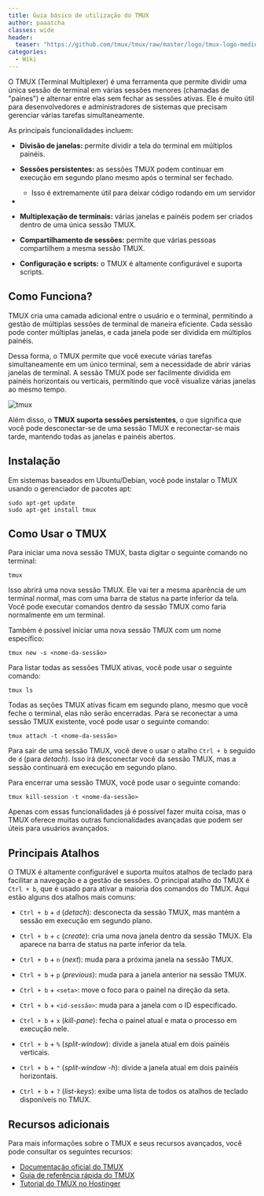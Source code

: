 ```yaml
---
title: Guia básico de utilização do TMUX
author: paaatcha
classes: wide
header:
  teaser: "https://github.com/tmux/tmux/raw/master/logo/tmux-logo-medium.png?raw=true"
categories:
  - Wiki
---
```


O TMUX (Terminal Multiplexer) é uma ferramenta que permite dividir uma única sessão de terminal em várias sessões menores (chamadas de "paines") e alternar entre elas sem fechar as sessões ativas. Ele é muito útil para desenvolvedores e administradores de sistemas que precisam gerenciar várias tarefas simultaneamente.


As principais funcionalidades incluem:

- **Divisão de janelas:** permite dividir a tela do terminal em múltiplos painéis.
  
- **Sessões persistentes:** as sessões TMUX podem continuar em execução em segundo plano mesmo após o terminal ser fechado.
  - Isso é extremamente útil para deixar código rodando em um servidor
- 
- **Multiplexação de terminais:** várias janelas e painéis podem ser criados dentro de uma única sessão TMUX.
  
- **Compartilhamento de sessões:** permite que várias pessoas compartilhem a mesma sessão TMUX.
  
- **Configuração e scripts:** o TMUX é altamente configurável e suporta scripts.


## Como Funciona?

TMUX cria uma camada adicional entre o usuário e o terminal, permitindo a gestão de múltiplas sessões de terminal de maneira eficiente. Cada sessão pode conter múltiplas janelas, e cada janela pode ser dividida em múltiplos painéis.

Dessa forma, o TMUX permite que você execute várias tarefas simultaneamente em um único terminal, sem a necessidade de abrir várias janelas de terminal. A sessão TMUX pode ser facilmente dividida em painéis horizontais ou verticais, permitindo que você visualize várias janelas ao mesmo tempo. 

![tmux](https://i.ytimg.com/vi/BHhA_ZKjyxo/maxresdefault.jpg)

Além disso, o **TMUX suporta sessões persistentes**, o que significa que você pode desconectar-se de uma sessão TMUX e reconectar-se mais tarde, mantendo todas as janelas e painéis abertos.


## Instalação

Em sistemas baseados em Ubuntu/Debian, você pode instalar o TMUX usando o gerenciador de pacotes apt:

```
sudo apt-get update
sudo apt-get install tmux
```

## Como Usar o TMUX

Para iniciar uma nova sessão TMUX, basta digitar o seguinte comando no terminal:

```
tmux
```

Isso abrirá uma nova sessão TMUX. Ele vai ter a mesma aparência de um terminal normal, mas com uma barra de status na parte inferior da tela. Você pode executar comandos dentro da sessão TMUX como faria normalmente em um terminal.

Também é possível iniciar uma nova sessão TMUX com um nome específico:

```
tmux new -s <nome-da-sessão>
```

Para listar todas as sessões TMUX ativas, você pode usar o seguinte comando:

```
tmux ls
```

Todas as seções TMUX ativas ficam em segundo plano, mesmo que você feche o terminal, elas não serão encerradas. Para se reconectar a uma sessão TMUX existente, você pode usar o seguinte comando:

```
tmux attach -t <nome-da-sessão>
```

Para sair de uma sessão TMUX, você deve o usar o atalho `Ctrl + b` seguido de `d` (para *detach*). Isso irá desconectar você da sessão TMUX, mas a sessão continuará em execução em segundo plano.

Para encerrar uma sessão TMUX, você pode usar o seguinte comando:

```
tmux kill-session -t <nome-da-sessão>
```

Apenas com essas funcionalidades já é possível fazer muita coisa, mas o TMUX oferece muitas outras funcionalidades avançadas que podem ser úteis para usuários avançados.


## Principais Atalhos

O TMUX é altamente configurável e suporta muitos atalhos de teclado para facilitar a navegação e a gestão de sessões. O principal atalho do TMUX é `Ctrl + b`, que é usado para ativar a maioria dos comandos do TMUX. Aqui estão alguns dos atalhos mais comuns:

- `Ctrl + b` + `d` (*detach*): desconecta da sessão TMUX, mas mantém a sessão em execução em segundo plano.

- `Ctrl + b` + `c` (*create*): cria uma nova janela dentro da sessão TMUX. Ela aparece na barra de status na parte inferior da tela.

- `Ctrl + b` + `n` (*next*): muda para a próxima janela na sessão TMUX.

- `Ctrl + b` + `p` (*previous*): muda para a janela anterior na sessão TMUX.

- `Ctrl + b` + `<seta>`: move o foco para o painel na direção da seta.

- `Ctrl + b` + `<id-sessão>`: muda para a janela com o ID especificado.

- `Ctrl + b` + `x` (*kill-pane*): fecha o painel atual e mata o processo em execução nele.

- `Ctrl + b` + `%` (*split-window*): divide a janela atual em dois painéis verticais.

- `Ctrl + b` + `"` (*split-window -h*): divide a janela atual em dois painéis horizontais.

- `Ctrl + b` + `?` (*list-keys*): exibe uma lista de todos os atalhos de teclado disponíveis no TMUX.


## Recursos adicionais

Para mais informações sobre o TMUX e seus recursos avançados, você pode consultar os seguintes recursos:

- [Documentação oficial do TMUX](https://github.com/tmux/tmux/wiki)
- [Guia de referência rápida do TMUX](https://tmuxcheatsheet.com/)
- [Tutorial do TMUX no Hostinger](https://www.hostinger.com.br/tutoriais/como-usar-tmux-lista-de-comandos)





